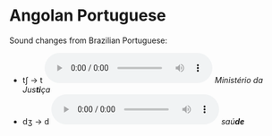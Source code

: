 # Angolan Portuguese

Sound changes from Brazilian Portuguese:

- tʃ -> t <audio controls="controls"><source type="audio/mp3" src="Ministerio-da-Justiça.mp3"></audio> *Ministério da Jus**ti**ça*
- dʒ -> d <audio controls="controls"><source type="audio/mp3" src="saúde.mp3"></audio> *saú**de***
